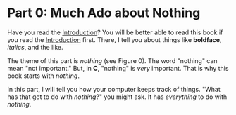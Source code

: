 # Part 0: Much Ado about Nothing

Have you read the [Introduction](https://github.com/dmparrishphd/cIsForChildren1.1/blob/master/introduction.md)?
You will be better able to read this book if you read the
[Introduction](https://github.com/dmparrishphd/cIsForChildren1.1/blob/master/introduction.md)
first. There, I tell you about things like **boldface**, *italics*, and the like.

The theme of this part is *nothing* (see Figure 0).
The word "nothing" can mean "not important."
But, in **C**, "nothing" is *very* important.
That is why this book starts with *nothing*.

In this part, I will tell you how your computer keeps track of things.
"What has that got to do with *nothing*?" you might ask.
It has *everything* to do with *nothing*.
